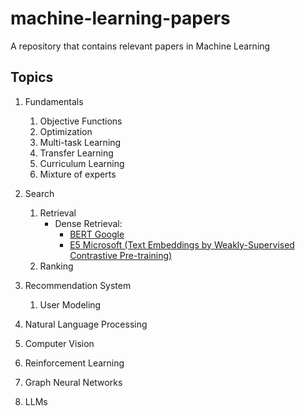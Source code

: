 # machine-learning-papers
A repository that contains relevant papers in Machine Learning


## Topics

1. Fundamentals
    1. Objective Functions
    2. Optimization
    3. Multi-task Learning
    4. Transfer Learning
    5. Curriculum Learning
    6. Mixture of experts

1. Search
    1. Retrieval
        - Dense Retrieval: 
            - [BERT Google](https://arxiv.org/abs/1810.04805)
            - [E5 Microsoft (Text Embeddings by Weakly-Supervised
Contrastive Pre-training)](https://arxiv.org/pdf/2212.03533.pdf)
    2. Ranking

2. Recommendation System
    1. User Modeling

3. Natural Language Processing

4. Computer Vision

5. Reinforcement Learning

7. Graph Neural Networks

8. LLMs

